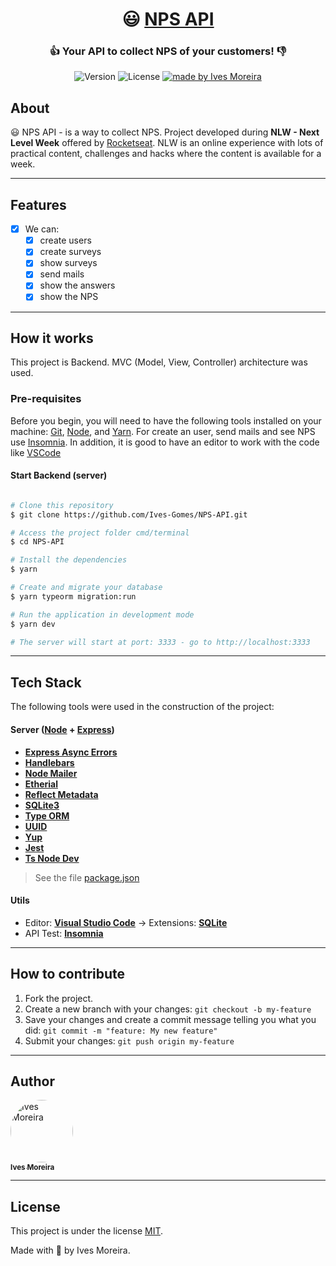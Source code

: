 <h1 align="center">
   😃 <a href="#"> NPS API </a>
</h1>

<h3 align="center">
    👍 Your API to collect NPS of your customers! 👎
</h3>

<p align="center">
  <img alt="Version" src="https://img.shields.io/badge/version-1.0.0-red">
    
   <img alt="License" src="https://img.shields.io/badge/license-MIT-brightgreen">

  <a href="https://www.linkedin.com/in/ives-moreira-8871b318a/">
    <img alt="made by Ives Moreira" src="https://img.shields.io/badge/made by-Ives Moreira-blueviolet">
  </a>
</p>

## About

😃 NPS API - is a way to collect NPS.
Project developed during **NLW - Next Level Week** offered by [Rocketseat](https://blog.rocketseat.com.br/primeira-next-level-week/). NLW is an online experience with lots of practical content, challenges and hacks where the content is available for a week.

---

## Features

- [x] We can:
  - [x] create users
  - [x] create surveys
  - [x] show surveys
  - [x] send mails
  - [x] show the answers
  - [x] show the NPS

---

## How it works

This project is Backend. MVC (Model, View, Controller) architecture was used.

### Pre-requisites

Before you begin, you will need to have the following tools installed on your machine:
[Git](https://git-scm.com), [Node](https://nodejs.org/en/), and [Yarn](https://yarnpkg.com/). For create an user, send mails and see NPS use [Insomnia](https://insomnia.rest/download/).
In addition, it is good to have an editor to work with the code like [VSCode](https://code.visualstudio.com/)

#### Start Backend (server)

```bash

# Clone this repository
$ git clone https://github.com/Ives-Gomes/NPS-API.git

# Access the project folder cmd/terminal
$ cd NPS-API

# Install the dependencies
$ yarn

# Create and migrate your database 
$ yarn typeorm migration:run

# Run the application in development mode
$ yarn dev

# The server will start at port: 3333 - go to http://localhost:3333

```

---

## Tech Stack

The following tools were used in the construction of the project:

#### **Server** ([Node](https://nodejs.org/en/) + [Express](https://expressjs.com/))

- **[Express Async Errors](https://github.com/davidbanham/express-async-errors)**
- **[Handlebars](https://handlebarsjs.com/)**
- **[Node Mailer](https://nodemailer.com/about/)**
- **[Etherial](https://ethereal.email/)**
- **[Reflect Metadata](https://github.com/rbuckton/reflect-metadata)**
- **[SQLite3](https://www.sqlite.org/index.html)**
- **[Type ORM](https://typeorm.io/#/)**
- **[UUID](https://github.com/uuidjs/uuid)**
- **[Yup](https://github.com/jquense/yup)**
- **[Jest](https://jestjs.io/)**
- **[Ts Node Dev](https://github.com/TypeStrong/ts-node)**

> See the file [package.json](https://github.com/Ives-Gomes/NPS-API/blob/main/package.json)

#### **Utils**

- Editor: **[Visual Studio Code](https://code.visualstudio.com/)** → Extensions: **[SQLite](https://marketplace.visualstudio.com/items?itemName=alexcvzz.vscode-sqlite)**
- API Test: **[Insomnia](https://insomnia.rest/)**

---

## How to contribute

1. Fork the project.
2. Create a new branch with your changes: `git checkout -b my-feature`
3. Save your changes and create a commit message telling you what you did: `git commit -m "feature: My new feature"`
4. Submit your changes: `git push origin my-feature`

---

## Author

<a href="https://www.linkedin.com/in/ives-moreira-8871b318a/">
 <img style="border-radius: 50%;" src="https://avatars0.githubusercontent.com/u/53413719?s=460&u=1e98084c7754352365563418c0566299f52c7e39&v=4" width="100px;" alt="Ives Moreira"/>
 <br />
 <sub><b>Ives Moreira</b></sub></a> <a href="https://www.linkedin.com/in/ives-moreira-8871b318a/" title="Linkedin"></a>
 <br />

---

## License

This project is under the license [MIT](./LICENSE).

Made with 💜 by Ives Moreira.
